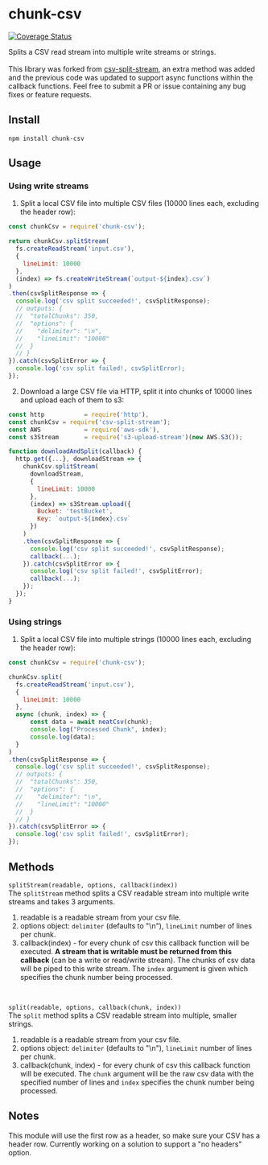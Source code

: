 # chunk-csv
[![Coverage Status](https://coveralls.io/repos/github/mgrist/chunk-csv/badge.svg?branch=master)](https://coveralls.io/github/mgrist/chunk-csv?branch=master)

Splits a CSV read stream into multiple write streams or strings. <br><br>
This library was forked from [csv-split-stream](https://github.com/alex-murashkin/csv-split-stream), an extra method was added and the previous code was updated to support async functions within the callback functions. Feel free to submit a PR or issue containing any bug fixes or feature requests.

## Install

`npm install chunk-csv`

## Usage
### Using write streams
1. Split a local CSV file into multiple CSV files (10000 lines each, excluding the header row):

  ```javascript
  const chunkCsv = require('chunk-csv');

  return chunkCsv.splitStream(
    fs.createReadStream('input.csv'),
    {
      lineLimit: 10000
    },
    (index) => fs.createWriteStream(`output-${index}.csv`)
  )
  .then(csvSplitResponse => {
    console.log('csv split succeeded!', csvSplitResponse);
    // outputs: {
    //  "totalChunks": 350,
    //  "options": {
    //    "delimiter": "\n",
    //    "lineLimit": "10000"
    //  }
    // }
  }).catch(csvSplitError => {
    console.log('csv split failed!, csvSplitError);
  });
  ```

2. Download a large CSV file via HTTP, split it into chunks of 10000 lines and upload each of them to s3:

  ```javascript
  const http           = require('http'),
  const chunkCsv = require('csv-split-stream');
  const AWS            = require('aws-sdk'),
  const s3Stream       = require('s3-upload-stream')(new AWS.S3());

  function downloadAndSplit(callback) {
    http.get({...}, downloadStream => {
      chunkCsv.splitStream(
        downloadStream,
        {
          lineLimit: 10000
        },
        (index) => s3Stream.upload({
          Bucket: 'testBucket',
          Key: `output-${index}.csv`
        })
      )
      .then(csvSplitResponse => {
        console.log('csv split succeeded!', csvSplitResponse);
        callback(...);
      }).catch(csvSplitError => {
        console.log('csv split failed!', csvSplitError);
        callback(...);
      });
    });    
  }
  ```
  ### Using strings
  1. Split a local CSV file into multiple strings (10000 lines each, excluding the header row):

  ```javascript
  const chunkCsv = require('chunk-csv');

  chunkCsv.split(
    fs.createReadStream('input.csv'),
    {
      lineLimit: 10000
    },
    async (chunk, index) => {
        const data = await neatCsv(chunk);
        console.log("Processed Chunk", index);
        console.log(data);
    }
  )
  .then(csvSplitResponse => {
    console.log('csv split succeeded!', csvSplitResponse);
    // outputs: {
    //  "totalChunks": 350,
    //  "options": {
    //    "delimiter": "\n",
    //    "lineLimit": "10000"
    //  }
    // }
  }).catch(csvSplitError => {
    console.log('csv split failed!', csvSplitError);
  });
  ```
  ## Methods
 `splitStream(readable, options, callback(index))`<br>
 The `splitStream` method splits a CSV readable stream into multiple write streams and takes 3 arguments.
 1. readable is a readable stream from your csv file.
 2. options object:
     `delimiter` (defaults to "\n"), `lineLimit` number of lines per chunk.
 3. callback(index) - for every chunk of csv this callback function will be executed. **A stream that is writable must be returned from this callback** (can be a write or read/write stream). The chunks of csv data will be piped to this write stream. The `index` argument is given which specifies the chunk number being processed.
 <br>
 
 `split(readable, options, callback(chunk, index))` <br>
 The `split` method splits a CSV readable stream into multiple, smaller strings.
 1. readable is a readable stream from your csv file.
 2. options object:
     `delimiter` (defaults to "\n"), `lineLimit` number of lines per chunk.
 3. callback(chunk, index) - for every chunk of csv this callback function will be executed. The `chunk` argument will be the raw csv data with the specified number of lines and `index` specifies the chunk number being processed.
 
 ## Notes
 This module will use the first row as a header, so make sure your CSV has a header row. Currently working on a solution to support a "no headers" option.
